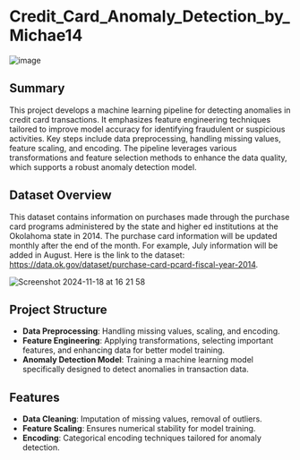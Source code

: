 # Credit_Card_Anomaly_Detection_by_Michae14

![image](https://github.com/user-attachments/assets/8c07c1cd-07c6-4c05-9cc7-80f5d5b55a26)

## Summary
This project develops a machine learning pipeline for detecting anomalies in credit card transactions. It emphasizes feature engineering techniques tailored to improve model accuracy for identifying fraudulent or suspicious activities. Key steps include data preprocessing, handling missing values, feature scaling, and encoding. The pipeline leverages various transformations and feature selection methods to enhance the data quality, which supports a robust anomaly detection model.

## Dataset Overview
This dataset contains information on purchases made through the purchase card programs administered by the state and higher ed institutions at the Okolahoma state in 2014. The purchase card information will be updated monthly after the end of the month. For example, July information will be added in August. Here is the link to the dataset: https://data.ok.gov/dataset/purchase-card-pcard-fiscal-year-2014.

![Screenshot 2024-11-18 at 16 21 58](https://github.com/user-attachments/assets/3d91af55-d668-4fe6-b70b-cb6217ee0dbb)


## Project Structure
- **Data Preprocessing**: Handling missing values, scaling, and encoding.
- **Feature Engineering**: Applying transformations, selecting important features, and enhancing data for better model training.
- **Anomaly Detection Model**: Training a machine learning model specifically designed to detect anomalies in transaction data.

## Features
- **Data Cleaning**: Imputation of missing values, removal of outliers.
- **Feature Scaling**: Ensures numerical stability for model training.
- **Encoding**: Categorical encoding techniques tailored for anomaly detection.
